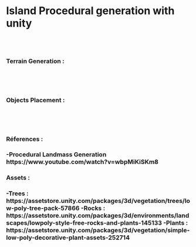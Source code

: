 <div>
<h1>Island Procedural generation with unity</h1>
<br><br>
</div>
<div>
<div>
  <h3>Terrain Generation :<h3>
    <br><br>
</div>
<div>
  <h3>Objects Placement :<h3>
    <br><br>
</div>
<h3>Réferences :<h3>
-Procedural Landmass Generation
https://www.youtube.com/watch?v=wbpMiKiSKm8
<h3>Assets :<h3>
	-Trees : https://assetstore.unity.com/packages/3d/vegetation/trees/low-poly-tree-pack-57866
	-Rocks : https://assetstore.unity.com/packages/3d/environments/landscapes/lowpoly-style-free-rocks-and-plants-145133
	-Plants : https://assetstore.unity.com/packages/3d/vegetation/simple-low-poly-decorative-plant-assets-252714
  <br><br>
</div>
